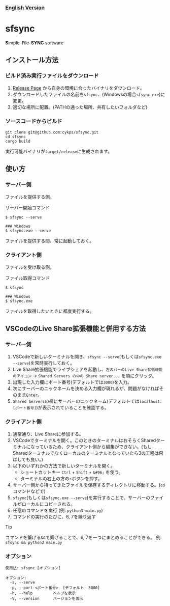 ### **[English Version](/README.md)** 

# sfsync

**S**imple-**F**ile-**SYNC** software

## インストール方法

### ビルド済み実行ファイルをダウンロード

1. [Release Page](https://github.com/cykps/sfsync/releases) から自身の環境に合ったバイナリをダウンロード。
2. ダウンロードしたファイルの名前を`sfsync`、(Windowsの場合`sfsync.exe`)に変更。
3. 適切な場所に配置。(PATHの通った場所、共有したいフォルダなど)

### ソースコードからビルド

```
git clone git@github.com:cykps/sfsync.git
cd sfsync
cargo build
```

実行可能バイナリが`target/release`に生成されます。 

## 使い方

### サーバー側

ファイルを提供する側。

サーバー開始コマンド
```
$ sfsync --serve

### Windows
$ sfsync.exe --serve
```

ファイルを提供する間、常に起動しておく。

### クライアント側

ファイルを受け取る側。

ファイル取得コマンド
```
$ sfsync

### Windows
$ sfsync.exe
```

ファイルを取得したいときに都度実行する。

## VSCodeのLive Share拡張機能と併用する方法

### サーバー側

1. VSCodeで新しいターミナルを開き、`sfsync --serve`(もしくは`sfsync.exe --serve`)を常時実行しておく。
2. Live Share拡張機能でライブシェアを起動し、`左のバーのLive Share拡張機能のアイコン` -> `Shared Servers の中の Share server...` を順にクリック。
3. 出現した入力欄にポート番号(デフォルトでは`3000`)を入力。
4. 次にサーバーのニックネームを決める入力欄が現れるが、問題がなければそのまま`Enter`。
5. `Shared Servers`の欄にサーバーのニックネーム(デフォルトでは`localhost:[ポート番号]`)が表示されていることを確認する。

### クライアント側

1. 通常通り、Live Shareに参加する。
2. VSCodeでターミナルを開く。このときのターミナルはおそらくSharedターミナルになっているため、クライアント側から編集ができない。(もしSharedターミナルでなくローカルのターミナルとなっていたら3の工程は飛ばしても良い。)
3. 以下のいずれかの方法で新しいターミナルを開く。
    - ショートカットキー `Ctrl` + `Shift` + `&#96;` を使う。
    - ターミナルの右上の方の`+`ボタンを押す。
4. サーバー側から持ってきたファイルを保存するディレクトリに移動する。(`cd`コマンドなどで)
6. `sfsync`(もしくは`sfsync.exe --serve`)を実行することで、サーバーのファイルがローカルにコピーされる。
7. 任意のコマンドを実行 (例: `python3 main.py`)
8. コマンドの実行のたびに、6, 7を繰り返す

> [!TIP]
> コマンドを繋げる`&&`で繋げることで、6, 7を一つにまとめることができる。
> 例: `sfsync && python3 main.py`


### オプション

```
使用法: sfsync [オプション]

オプション:
  -s, --serve
  -p, --port <ポート番号>  [デフォルト: 3000]
  -h, --help         ヘルプを表示
  -V, --version      バージョンを表示
```

